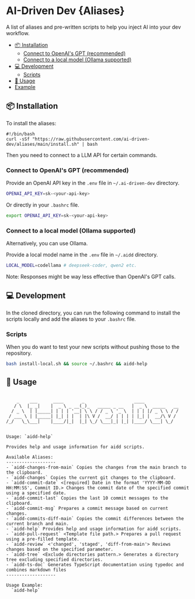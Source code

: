 # AI-Driven Dev {Aliases}

A list of aliases and pre-written scripts to help you inject AI into your dev workflow.

- [📦 Installation](#-installation)
  - [Connect to OpenAI's GPT (recommended)](#connect-to-openais-gpt-recommended)
  - [Connect to a local model (Ollama supported)](#connect-to-a-local-model-ollama-supported)
- [💻 Development](#-development)
  - [Scripts](#scripts)
- [🚀 Usage](#-usage)
- [Example](#example)

## 📦 Installation

To install the aliases:

```shell
#!/bin/bash
curl -sSf "https://raw.githubusercontent.com/ai-driven-dev/aliases/main/install.sh" | bash
```

Then you need to connect to a LLM API for certain commands.

### Connect to OpenAI's GPT (recommended)

Provide an OpenAI API key in the `.env` file in `~/.ai-driven-dev` directory.

```sh
OPENAI_API_KEY=sk-<your-api-key>
```

Or directly in your `.bashrc` file.

```sh
export OPENAI_API_KEY=sk-<your-api-key>
```

### Connect to a local model (Ollama supported)

Alternatively, you can use Ollama.

Provide a local model name in the `.env` file in `~/.aidd` directory.

```bash
LOCAL_MODEL=codellama # deepseek-coder, qwen2 etc.
```

Note: Responses might be way less effective than OpenAI's GPT calls.

## 💻 Development

In the cloned directory, you can run the following command to install the scripts locally and add the aliases to your `.bashrc` file.

### Scripts

When you do want to test your new scripts without pushing those to the repository.

```bash
bash install-local.sh && source ~/.bashrc && aidd-help
```

## 🚀 Usage

```text

    _    ___      ____       _                   ____             
   / \  |_ _|    |  _ \ _ __(_)_   _____ _ __   |  _ \  _____   __
  / _ \  | |_____| | | | '__| \ \ / / _ \ '_ \  | | | |/ _ \ \ / /
 / ___ \ | |_____| |_| | |  | |\ V /  __/ | | | | |_| |  __/\ V / 
/_/   \_\___|    |____/|_|  |_| \_/ \___|_| |_| |____/ \___| \_/  


Usage: `aidd-help`

Provides help and usage information for aidd scripts.

Available Aliases:
-------------------
- `aidd-changes-from-main` Copies the changes from the main branch to the clipboard.
- `aidd-changes` Copies the current git changes to the clipboard.
- `aidd-commit-date` <[required] Date in the format 'YYYY-MM-DD HH:MM:SS', Commit ID.> Changes the commit date of the specified commit using a specified date.
- `aidd-commit-last` Copies the last 10 commit messages to the clipboard.
- `aidd-commit-msg` Prepares a commit message based on current changes.
- `aidd-commits-diff-main` Copies the commit differences between the current branch and main.
- `aidd-help` Provides help and usage information for aidd scripts.
- `aidd-pull-request` <Template file path.> Prepares a pull request using a pre-filled template.
- `aidd-review` <'changed', 'staged', 'diff-from-main'> Reviews changes based on the specified parameter.
- `aidd-tree` <Exclude directories pattern.> Generates a directory tree excluding specified directories.
- `aidd-ts-doc` Generates TypeScript documentation using typedoc and combines markdown files
-------------------

Usage Example:
  `aidd-help`
```
